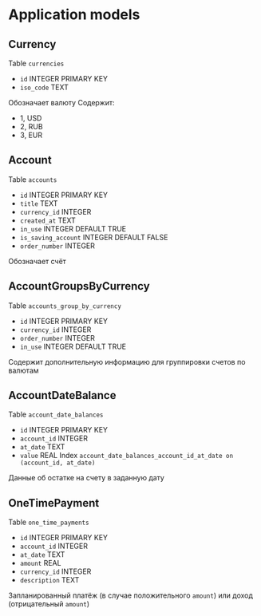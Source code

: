 # Application models

## Currency

Table `currencies`
- `id` INTEGER PRIMARY KEY
- `iso_code` TEXT

Обозначает валюту
Содержит:
- 1, USD
- 2, RUB
- 3, EUR

## Account

Table `accounts`
- `id` INTEGER PRIMARY KEY
- `title` TEXT
- `currency_id` INTEGER
- `created_at` TEXT
- `in_use` INTEGER DEFAULT TRUE
- `is_saving_account` INTEGER DEFAULT FALSE
- `order_number` INTEGER

Обозначает счёт

## AccountGroupsByCurrency

Table `accounts_group_by_currency`
- `id` INTEGER PRIMARY KEY
- `currency_id` INTEGER
- `order_number` INTEGER
- `in_use` INTEGER DEFAULT TRUE

Содержит дополнительную информацию для группировки счетов по валютам

## AccountDateBalance

Table `account_date_balances`
- `id` INTEGER PRIMARY KEY
- `account_id` INTEGER
- `at_date` TEXT
- `value` REAL
Index `account_date_balances_account_id_at_date on (account_id, at_date)`

Данные об остатке на счету в заданную дату

## OneTimePayment

Table `one_time_payments`
- `id` INTEGER PRIMARY KEY
- `account_id` INTEGER
- `at_date` TEXT
- `amount` REAL
- `currency_id` INTEGER
- `description` TEXT

Запланированный платёж (в случае положительного `amount`) или доход (отрицательный `amount`)
